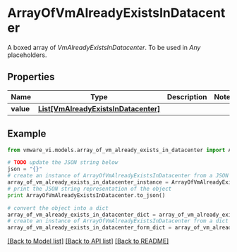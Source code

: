 # ArrayOfVmAlreadyExistsInDatacenter

A boxed array of *VmAlreadyExistsInDatacenter*. To be used in *Any* placeholders. 

## Properties
Name | Type | Description | Notes
------------ | ------------- | ------------- | -------------
**value** | [**List[VmAlreadyExistsInDatacenter]**](VmAlreadyExistsInDatacenter.md) |  | 

## Example

```python
from vmware_vi.models.array_of_vm_already_exists_in_datacenter import ArrayOfVmAlreadyExistsInDatacenter

# TODO update the JSON string below
json = "{}"
# create an instance of ArrayOfVmAlreadyExistsInDatacenter from a JSON string
array_of_vm_already_exists_in_datacenter_instance = ArrayOfVmAlreadyExistsInDatacenter.from_json(json)
# print the JSON string representation of the object
print ArrayOfVmAlreadyExistsInDatacenter.to_json()

# convert the object into a dict
array_of_vm_already_exists_in_datacenter_dict = array_of_vm_already_exists_in_datacenter_instance.to_dict()
# create an instance of ArrayOfVmAlreadyExistsInDatacenter from a dict
array_of_vm_already_exists_in_datacenter_form_dict = array_of_vm_already_exists_in_datacenter.from_dict(array_of_vm_already_exists_in_datacenter_dict)
```
[[Back to Model list]](../README.md#documentation-for-models) [[Back to API list]](../README.md#documentation-for-api-endpoints) [[Back to README]](../README.md)


